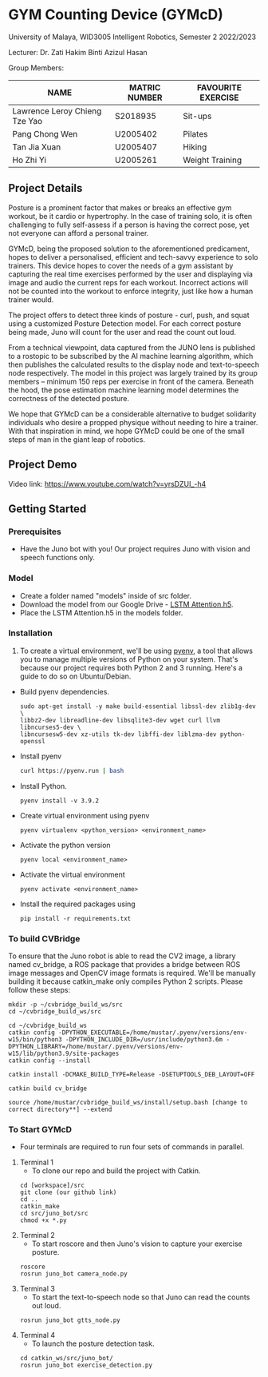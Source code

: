
# GYM Counting Device (GYMcD)

University of Malaya, WID3005 Intelligent Robotics, Semester 2 2022/2023

Lecturer: Dr. Zati Hakim Binti Azizul Hasan

Group Members: 

| NAME                           | MATRIC NUMBER  | FAVOURITE EXERCISE  |
|--------------------------------|----------------|---------------------|
| Lawrence Leroy Chieng Tze Yao  | S2018935       | Sit-ups             |
| Pang Chong Wen                 | U2005402       | Pilates             |
| Tan Jia Xuan                   | U2005407       | Hiking              |
| Ho Zhi Yi                      | U2005261       | Weight Training     |

## Project Details 

Posture is a prominent factor that makes or breaks an effective gym workout, be it cardio or hypertrophy. In the case of training solo, it is often challenging to fully self-assess if a person is having the correct pose, yet not everyone can afford a personal trainer.

GYMcD, being the proposed solution to the aforementioned predicament, hopes to deliver a personalised, efficient and tech-savvy experience to solo trainers. This device hopes to cover the needs of a gym assistant by capturing the real time exercises performed by the user and displaying via image and audio the current reps for each workout. Incorrect actions will not be counted into the workout to enforce integrity, just like how a human trainer would. 

The project offers to detect three kinds of posture - curl, push, and squat using a customized Posture Detection model. For each correct posture being made, Juno will count for the user and read the count out loud.

From a technical viewpoint, data captured from the JUNO lens is published to a rostopic to be subscribed by the AI machine learning algorithm, which then publishes the calculated results to the display node and text-to-speech node respectively. The model in this project was largely trained by its group members – minimum 150 reps per exercise in front of the camera. Beneath the hood, the pose estimation machine learning model determines the correctness of the detected posture.   

We hope that GYMcD can be a considerable alternative to budget solidarity individuals who desire a propped physique without needing to hire a trainer. With that inspiration in mind, we hope GYMcD could be one of the small steps of man in the giant leap of robotics.

## Project Demo 

Video link: https://www.youtube.com/watch?v=yrsDZUI_-h4 

## Getting Started

### Prerequisites
- Have the Juno bot with you! Our project requires Juno with vision and speech functions only.

### Model
- Create a folder named "models" inside of src folder.
- Download the model from our Google Drive - [LSTM Attention.h5](https://drive.google.com/file/d/1V4iLpShTlPDDALkrWmv_q0v3R33gB5kg/view?usp=sharing).
- Place the LSTM Attention.h5 in the models folder.

### Installation 

1. To create a virtual environment, we'll be using [pyenv](https://github.com/pyenv/pyenv), a tool that allows you to manage multiple versions of Python on your system. That's because our project requires both Python 2 and 3 running. Here's a guide to do so on Ubuntu/Debian.
- Build pyenv dependencies.
    ```shell
    sudo apt-get install -y make build-essential libssl-dev zlib1g-dev \
    libbz2-dev libreadline-dev libsqlite3-dev wget curl llvm libncurses5-dev \
    libncursesw5-dev xz-utils tk-dev libffi-dev liblzma-dev python-openssl
    ```
- Install pyenv
    ```bash
    curl https://pyenv.run | bash
    ```
- Install Python.
    ```shell
    pyenv install -v 3.9.2
    ```
- Create virtual environment using pyenv
    ```shell
    pyenv virtualenv <python_version> <environment_name>
    ```
- Activate the python version
    ```shell
    pyenv local <environment_name>
    ```
- Activate the virtual environment
    ```shell
    pyenv activate <environment_name>
    ```
- Install the required packages using 
    ```shell
    pip install -r requirements.txt
    ```

### To build CVBridge 
To ensure that the Juno robot is able to read the CV2 image, a library named cv_bridge, a ROS package that provides a bridge between ROS image messages and OpenCV image formats is required. We'll be manually building it because catkin_make only compiles Python 2 scripts. Please follow these steps: 
```shell
mkdir -p ~/cvbridge_build_ws/src
cd ~/cvbridge_build_ws/src

cd ~/cvbridge_build_ws
catkin config -DPYTHON_EXECUTABLE=/home/mustar/.pyenv/versions/env-w15/bin/python3 -DPYTHON_INCLUDE_DIR=/usr/include/python3.6m -DPYTHON_LIBRARY=/home/mustar/.pyenv/versions/env-w15/lib/python3.9/site-packages
catkin config --install

catkin install -DCMAKE_BUILD_TYPE=Release -DSETUPTOOLS_DEB_LAYOUT=OFF

catkin build cv_bridge

source /home/mustar/cvbridge_build_ws/install/setup.bash [change to correct directory**] --extend
```

### To Start GYMcD

- Four terminals are required to run four sets of commands in parallel. 

1. Terminal 1
    - To clone our repo and build the project with Catkin.
    ```shell
    cd [workspace]/src
    git clone (our github link)
    cd ..
    catkin_make
    cd src/juno_bot/src
    chmod +x *.py
    ```
2. Terminal 2
    - To start roscore and then Juno's vision to capture your exercise posture.
    ```shell
    roscore
    rosrun juno_bot camera_node.py 
    ```
3. Terminal 3
    - To start the text-to-speech node so that Juno can read the counts out loud.
    ```shell
    rosrun juno_bot gtts_node.py
    ```
4. Terminal 4
    - To launch the posture detection task.
    ```shell
    cd catkin_ws/src/juno_bot/
    rosrun juno_bot exercise_detection.py 
    ```
